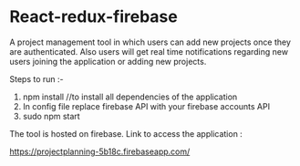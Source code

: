 # React-redux-firebase
A project management tool in which users can add new projects once they are authenticated. Also users will get real time notifications regarding new users joining the application or adding new projects.

Steps to run :-
1) npm install //to install all dependencies of the application
2) In config file replace firebase API  with your firebase accounts API
3) sudo npm start



The tool is hosted on firebase.
Link to access the application :

https://projectplanning-5b18c.firebaseapp.com/
